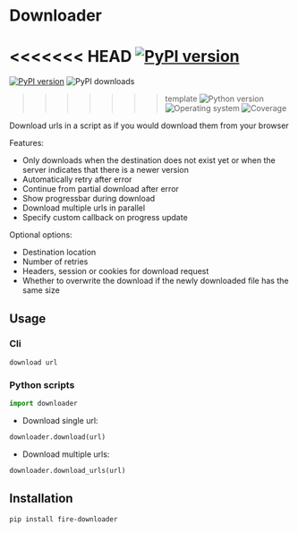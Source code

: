 # Downloader
<<<<<<< HEAD
[![PyPI version](https://badge.fury.io/py/fire-downloader.svg)](https://badge.fury.io/py/fire-downloader)
=======
[![PyPI version](https://badge.fury.io/py/downloader.svg)](https://badge.fury.io/py/downloader)
![PyPI downloads](https://img.shields.io/pypi/dm/downloader)
>>>>>>> template
![Python version](https://img.shields.io/badge/python-3.10+-brightgreen)
![Operating system](https://img.shields.io/badge/os-linux%20%7c%20macOS-brightgreen)
![Coverage](https://img.shields.io/badge/coverage-91%25-brightgreen)

Download urls in a script as if you would download them from your browser

Features:
* Only downloads when the destination does not exist yet or when the server indicates that there is a newer version
* Automatically retry after error
* Continue from partial download after error
* Show progressbar during download
* Download multiple urls in parallel
* Specify custom callback on progress update

Optional options:
* Destination location
* Number of retries
* Headers, session or cookies for download request
* Whether to overwrite the download if the newly downloaded file has the same size

## Usage
### Cli

```shell
download url
```

### Python scripts

```python
import downloader
```

* Download single url:

```python
downloader.download(url)
```

* Download multiple urls:

```python
downloader.download_urls(url)
```

## Installation
```shell
pip install fire-downloader
```
